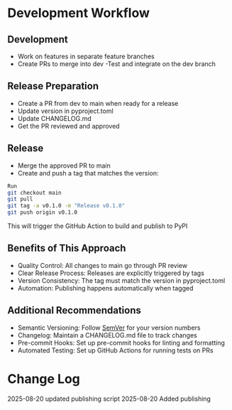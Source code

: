 
# Development Workflow

## Development

- Work on features in separate feature branches
- Create PRs to merge into dev
-Test and integrate on the dev branch

## Release Preparation

- Create a PR from dev to main when ready for a release
- Update version in pyproject.toml
- Update CHANGELOG.md
- Get the PR reviewed and approved

## Release

- Merge the approved PR to main
- Create and push a tag that matches the version:

```bash
Run
git checkout main
git pull
git tag -a v0.1.0 -m "Release v0.1.0"
git push origin v0.1.0
```

This will trigger the GitHub Action to build and publish to PyPI

## Benefits of This Approach

- Quality Control: All changes to main go through PR review
- Clear Release Process: Releases are explicitly triggered by tags
- Version Consistency: The tag must match the version in pyproject.toml
- Automation: Publishing happens automatically when tagged

## Additional Recommendations

- Semantic Versioning: Follow [SemVer](https://semver.org) for your version numbers
- Changelog: Maintain a CHANGELOG.md file to track changes
- Pre-commit Hooks: Set up pre-commit hooks for linting and formatting
- Automated Testing: Set up GitHub Actions for running tests on PRs

# Change Log

2025-08-20 updated publishing script
2025-08-20 Added publishing
